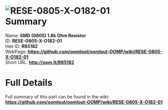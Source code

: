 
![RESE-0805-X-O182-01](https://github.com/oomlout/oomlout-OOMP/blob/master/parts/RESE-0805-X-O182-01/RESE-0805-X-O182-01_420.jpg)   
Summary
=================
  
Name: __SMD (0805) 1.8k Ohm Resistor__    
ID: __RESE-0805-X-O182-01__   
Hex ID: __R85182__   
WebPage: __https://github.com/oomlout/oomlout-OOMP/wiki/RESE-0805-X-O182-01__   
Short URL: __http://oom.lt/R85182__   

Full Details
==========================
Full summary of this part can be found in the wiki:   
__https://github.com/oomlout/oomlout-OOMP/wiki/RESE-0805-X-O182-01__    

